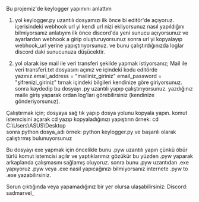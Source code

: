 Bu projemiz'de keylogger yapımını anlattım 

1. yol keylogger.py uzantılı dosyamızı ilk önce bi editör'de açıyoruz.
içerisindeki webhook url yi kendi url nizi ekliyorsunuz 
nasıl yapıldığını bilmiyorsanız anlatıyım ilk önce discord'da yeni sunucu açıyorsunuz ve ayarlardan webhook a girip oluşturuyorsunuz sonra url yi kopyalayıp webhook_url yerine yapıştırıyorsunuz.
ve bunu çalıştırdığınızda loglar discord daki sunucunuza düşücektir.

2. yol olarak ise mail ile veri transferi  şekilde yapmak istiyorsanız; Mail ile veri transferi.txt dosyasını açınız ve içindeki kodu editörde yazınız.email_address = "mailiniz_giriniz"
email_password = "şifrenizi_giriniz" tırnak içindeki bilgileri kendinize göre giriyorsunuz. sonra kaydedip bu dosyayı .py uzantılı yapıp çalıştırıyorsunuz.
yazdığınız maile giriş yaparak ordan log'ları görebilirsiniz (kendinize gönderiyorsunuz).

Çalıştırmak için;
dosyaya sağ tık yapıp dosya yolunu kopyala yapın.
komut istemcisini açarak cd yazıp kopyaladığınızı yapıştırın örnek: cd C:\Users\ASUS\Desktop\
sonra python dosya_adı örnek: python keylogger.py
ve başarılı olarak çalıştırmış bulunuyorsunuz

Bu dosyayı exe yapmak için öncelikle bunu .pyw uzantılı yapın çünkü öbür türlü komut istemcisi açılır ve yaptıklarımız gözükür bu yüzden .pyw yaparak arkaplanda çalışmasını sağlamış oluyoruz.
sonra bunu .pyw uzantıdan .exe yapıyoruz 
.pyw veya .exe nasıl yapıcağınızı bilmiyorsanız internete .pyw to .exe yazabilirsiniz.

Sorun çıktığında veya yapamadığınız bir yer olursa ulaşabilirsiniz:
Discord: sadmarvel_
